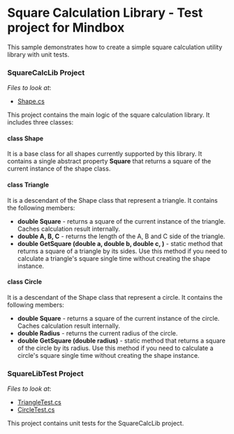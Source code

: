 # Square Calculation Library - Test project for Mindbox


This sample demonstrates how to create a simple square calculation utility library with unit tests.
### SquareCalcLib Project
<!-- default file list -->
*Files to look at*:

* [Shape.cs](./SquereCalcLib/Shape.cs)
<!-- default file list end -->
This project contains the main logic of the square calculation library. It includes three classes:
#### class Shape
It is a base class for all shapes currently supported by this library. It contains a single abstract property **Square** that returns a square of the current instance of the shape class.

#### class Triangle
It is a descendant of the Shape class that represent a triangle. It contains the following members:
* **double Square** - returns a square of the current instance of the triangle. Caches calculation result internally. 
*  **double A, B, C** - returns the length of the A, B and C side of the triangle.
* **double GetSquare (double a, double b, double c, )** - static method that returns a square of a triangle by its sides. Use this method if you need to calculate a triangle's square single time without creating the shape instance.

#### class Circle
It is a descendant of the Shape class that represent a circle. It contains the following members:
* **double Square** - returns a square of the current instance of the circle. Caches calculation result internally. 
*  **double Radius** - returns the current radius of the circle.
* **double GetSquare (double radius)** - static method that  returns a square of the circle by its radius. Use this method if you need to calculate a circle's square single time without creating the shape instance.

### SquareLibTest Project
<!-- default file list -->
*Files to look at*:

* [TriangleTest.cs](./SquareLibTest/TriangleTest.cs)
* [CircleTest.cs](./SquareLibTest/CircleTest.cs)
<!-- default file list end -->
This project contains unit tests for the SquareCalcLib project. 
